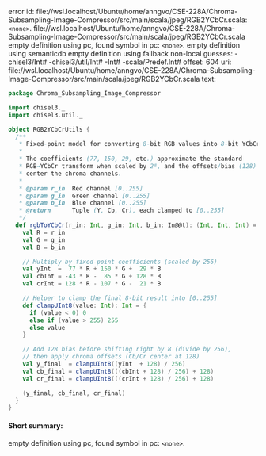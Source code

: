 error id: file://wsl.localhost/Ubuntu/home/anngvo/CSE-228A/Chroma-Subsampling-Image-Compressor/src/main/scala/jpeg/RGB2YCbCr.scala:`<none>`.
file://wsl.localhost/Ubuntu/home/anngvo/CSE-228A/Chroma-Subsampling-Image-Compressor/src/main/scala/jpeg/RGB2YCbCr.scala
empty definition using pc, found symbol in pc: `<none>`.
empty definition using semanticdb
empty definition using fallback
non-local guesses:
	 -chisel3/Int#
	 -chisel3/util/Int#
	 -Int#
	 -scala/Predef.Int#
offset: 604
uri: file://wsl.localhost/Ubuntu/home/anngvo/CSE-228A/Chroma-Subsampling-Image-Compressor/src/main/scala/jpeg/RGB2YCbCr.scala
text:
```scala
package Chroma_Subsampling_Image_Compressor

import chisel3._
import chisel3.util._

object RGB2YCbCrUtils {
  /**
   * Fixed-point model for converting 8-bit RGB values into 8-bit YCbCr.
   *
   * The coefficients (77, 150, 29, etc.) approximate the standard
   * RGB→YCbCr transform when scaled by 2⁸, and the offsets/bias (128)
   * center the chroma channels.
   *
   * @param r_in  Red channel [0..255]
   * @param g_in  Green channel [0..255]
   * @param b_in  Blue channel [0..255]
   * @return      Tuple (Y, Cb, Cr), each clamped to [0..255]
   */
  def rgbToYCbCr(r_in: Int, g_in: Int, b_in: In@@t): (Int, Int, Int) = {
    val R = r_in
    val G = g_in
    val B = b_in

    // Multiply by fixed-point coefficients (scaled by 256)
    val yInt  =  77 * R + 150 * G +  29 * B
    val cbInt = -43 * R -  85 * G + 128 * B
    val crInt = 128 * R - 107 * G -  21 * B

    // Helper to clamp the final 8-bit result into [0..255]
    def clampUInt8(value: Int): Int = {
      if (value < 0) 0
      else if (value > 255) 255
      else value
    }

    // Add 128 bias before shifting right by 8 (divide by 256),
    // then apply chroma offsets (Cb/Cr center at 128)
    val y_final  = clampUInt8((yInt  + 128) / 256)
    val cb_final = clampUInt8(((cbInt + 128) / 256) + 128)
    val cr_final = clampUInt8(((crInt + 128) / 256) + 128)

    (y_final, cb_final, cr_final)
  }
}

```


#### Short summary: 

empty definition using pc, found symbol in pc: `<none>`.